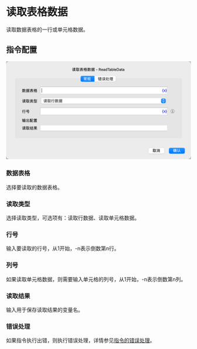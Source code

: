 # 读取表格数据

读取数据表格的一行或单元格数据。

## 指令配置

![读取表格数据常规配置对话框](read_table_data_general_config.png)

### 数据表格

选择要读取的数据表格。

### 读取类型

选择读取类型，可选项有：读取行数据、读取单元格数据。

### 行号

输入要读取的行号，从1开始，-n表示倒数第n行。

### 列号

如果读取单元格数据，则需要输入单元格的列号，从1开始，-n表示倒数第n列。

### 读取结果

输入用于保存读取结果的变量名。

### 错误处理

如果指令执行出错，则执行错误处理，详情参见[指令的错误处理](../../manual/error_handling.md)。
